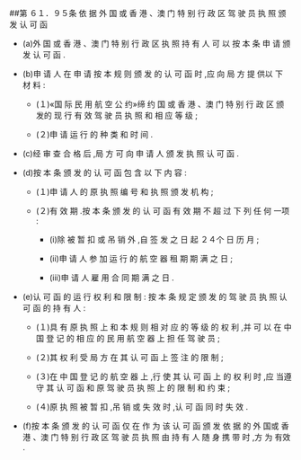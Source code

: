 ##第 ６１．９５条 依 据 外 国 或 香 港 、澳 门 特 别 行 政 区 驾 驶 员 执 照 颁 发 认 可 函

- (a)外 国 或 香 港 、澳 门 特 别 行 政 区 执 照 持 有 人 可 以 按 本 条 申 请 颁 发 认 可 函 .

- (b)申 请 人 在 申 请 按 本 规 则 颁 发 的 认 可 函 时 ,应 向 局 方 提 供以 下 材 料 :

  + (１)«国 际 民 用 航 空 公 约»缔 约 国 或 香 港 、澳 门 特 别 行 政 区 颁 发的 现 行 有 效 驾 驶 员 执 照 和 相 应 等 级 ; 

  + (２)申 请 运 行 的 种 类 和 时 间 . 

- (c)经 审 查 合 格 后 ,局 方 可 向 申 请 人 颁 发 执 照 认 可 函 .

- (d)按 本 条 颁 发 的 认 可 函 包 含 以 下 内 容 : 

  + (１)申 请 人 的 原 执 照 编 号 和 执 照 颁 发 机 构 ; 

  + (２)有 效 期 .按 本 条 颁 发 的 认 可 函 有 效 期 不 超 过 下 列 任 何 一项 :

    * (i)除 被 暂 扣 或 吊 销 外 ,自 签 发 之 日 起 ２４个 日 历 月 ; 

    * (ii)申 请 人 参 加 运 行 的 航 空 器 租 期 期 满 之 日 ; 

    * (iii)申 请 人 雇 用 合 同 期 满 之 日 . 

- (e)认 可 函 的 运 行 权 利 和 限 制 : 按 本 条 规 定 颁 发 的 驾 驶 员 执 照 认 可 函 的 持 有 人 :

  + (１)具 有 原 执 照 上 和 本 规 则 相 对 应 的 等 级 的 权 利 ,并 可 以 在 中国 登 记 的 相 应 的 民 用 航 空 器 上 担 任 驾 驶 员 ;

  + (２)其 权 利 受 局 方 在 其 认 可 函 上 签 注 的 限 制 ;

  + (３)在 中 国 登 记 的 航 空 器 上 ,行 使 其 认 可 函 上 的 权 利 时 ,应 当遵 守 其 认 可 函 和 原 驾 驶  员 执 照 上 的 限 制 和 约 束 ; 

  + (４)原 执 照 被 暂 扣 ,吊 销 或 失 效 时 ,认 可 函 同 时 失 效 . 

- (f)按 本 条 颁 发 的 认 可 函 仅 在 作 为 该 认 可 函 颁 发 依 据 的 外 国或 香 港 、澳 门 特 别 行 政 区 驾 驶 员 执 照 由 持 有 人 随 身 携 带 时 ,方 为 有效 .
